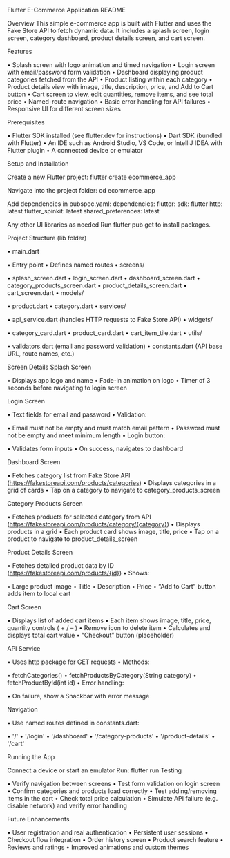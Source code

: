 Flutter E-Commerce Application README

Overview This simple e-commerce app is built with Flutter and uses the Fake Store API to fetch dynamic data. It includes a splash screen, login screen, category dashboard, product details screen, and cart screen.

Features

• Splash screen with logo animation and timed navigation • Login screen with email/password form validation • Dashboard displaying product categories fetched from the API • Product listing within each category • Product details view with image, title, description, price, and Add to Cart button • Cart screen to view, edit quantities, remove items, and see total price • Named-route navigation • Basic error handling for API failures • Responsive UI for different screen sizes

Prerequisites

• Flutter SDK installed (see flutter.dev for instructions) • Dart SDK (bundled with Flutter) • An IDE such as Android Studio, VS Code, or IntelliJ IDEA with Flutter plugin • A connected device or emulator

Setup and Installation

Create a new Flutter project: flutter create ecommerce_app

Navigate into the project folder: cd ecommerce_app

Add dependencies in pubspec.yaml: dependencies: flutter: sdk: flutter http: latest flutter_spinkit: latest shared_preferences: latest

Any other UI libraries as needed
Run flutter pub get to install packages.

Project Structure (lib folder)

• main.dart

• Entry point • Defines named routes • screens/

• splash_screen.dart • login_screen.dart • dashboard_screen.dart • category_products_screen.dart • product_details_screen.dart • cart_screen.dart • models/

• product.dart • category.dart • services/

• api_service.dart (handles HTTP requests to Fake Store API) • widgets/

• category_card.dart • product_card.dart • cart_item_tile.dart • utils/

• validators.dart (email and password validation) • constants.dart (API base URL, route names, etc.)

Screen Details Splash Screen

• Displays app logo and name • Fade-in animation on logo • Timer of 3 seconds before navigating to login screen

Login Screen

• Text fields for email and password • Validation:

• Email must not be empty and must match email pattern • Password must not be empty and meet minimum length • Login button:

• Validates form inputs • On success, navigates to dashboard

Dashboard Screen

• Fetches category list from Fake Store API (https://fakestoreapi.com/products/categories) • Displays categories in a grid of cards • Tap on a category to navigate to category_products_screen

Category Products Screen

• Fetches products for selected category from API (https://fakestoreapi.com/products/category/{category}) • Displays products in a grid • Each product card shows image, title, price • Tap on a product to navigate to product_details_screen

Product Details Screen

• Fetches detailed product data by ID (https://fakestoreapi.com/products/{id}) • Shows:

• Large product image • Title • Description • Price • “Add to Cart” button adds item to local cart

Cart Screen

• Displays list of added cart items • Each item shows image, title, price, quantity controls ( + / – ) • Remove icon to delete item • Calculates and displays total cart value • “Checkout” button (placeholder)

API Service

• Uses http package for GET requests • Methods:

• fetchCategories() • fetchProductsByCategory(String category) • fetchProductById(int id) • Error handling:

• On failure, show a Snackbar with error message

Navigation

• Use named routes defined in constants.dart:

• '/' • '/login' • '/dashboard' • '/category-products' • '/product-details' • '/cart'

Running the App

Connect a device or start an emulator
Run: flutter run
Testing

• Verify navigation between screens • Test form validation on login screen • Confirm categories and products load correctly • Test adding/removing items in the cart • Check total price calculation • Simulate API failure (e.g. disable network) and verify error handling

Future Enhancements

• User registration and real authentication • Persistent user sessions • Checkout flow integration • Order history screen • Product search feature • Reviews and ratings • Improved animations and custom themes
